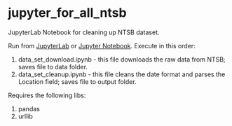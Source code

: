 # jupyter_for_all_ntsb
JupyterLab Notebook for cleaning up NTSB dataset.

Run from [JupyterLab](https://jupyter.org/) or [Jupyter Notebook](https://jupyter.org/). Execute in this order:
1. data_set_download.ipynb - this file downloads the raw data from NTSB; saves file to data folder.
2. data_set_cleanup.ipynb - this file cleans the date format and parses the Location field; saves file to output folder.

Requires the following libs:
1. pandas
2. urllib
